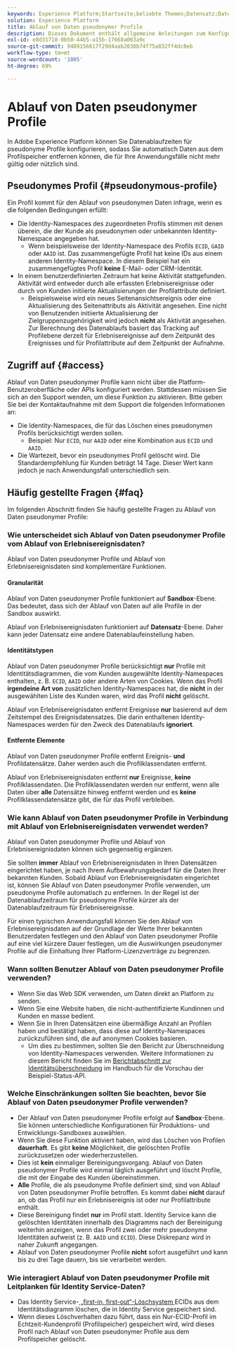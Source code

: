 ```yaml
---
keywords: Experience Platform;Startseite;beliebte Themen;Datensatz;Datensatz;Live-Zeit;ttl;Time-to-Live;pseudonym;pseudonyme Profile;Datenablauf;Ablauf;
solution: Experience Platform
title: Ablauf von Daten pseudonymer Profile
description: Dieses Dokument enthält allgemeine Anleitungen zum Konfigurieren des Ablaufs von Daten pseudonymer Profile in Adobe Experience Platform.
exl-id: e8d31718-0b50-44b5-a15b-17668a063a9c
source-git-commit: 9489156617f29d4aab2038b74f75a832ff4dc8eb
workflow-type: tm+mt
source-wordcount: '1005'
ht-degree: 69%

---
```


# Ablauf von Daten pseudonymer Profile

In Adobe Experience Platform können Sie Datenablaufzeiten für pseudonyme Profile konfigurieren, sodass Sie automatisch Daten aus dem Profilspeicher entfernen können, die für Ihre Anwendungsfälle nicht mehr gültig oder nützlich sind.

## Pseudonymes Profil {#pseudonymous-profile}

Ein Profil kommt für den Ablauf von pseudonymen Daten infrage, wenn es die folgenden Bedingungen erfüllt:

- Die Identity-Namespaces des zugeordneten Profils stimmen mit denen überein, die der Kunde als pseudonymen oder unbekannten Identity-Namespace angegeben hat.
   - Wenn beispielsweise der Identity-Namespace des Profils `ECID`, `GAID` oder `AAID` ist. Das zusammengefügte Profil hat keine IDs aus einem anderen Identity-Namespace. In diesem Beispiel hat ein zusammengefügtes Profil **keine** E-Mail- oder CRM-Identität.
- In einem benutzerdefinierten Zeitraum hat keine Aktivität stattgefunden. Aktivität wird entweder durch alle erfassten Erlebnisereignisse oder durch von Kunden initiierte Aktualisierungen der Profilattribute definiert.
   - Beispielsweise wird ein neues Seitenansichtsereignis oder eine Aktualisierung des Seitenattributs als Aktivität angesehen. Eine nicht von Benutzenden initiierte Aktualisierung der Zielgruppenzugehörigkeit wird jedoch **nicht** als Aktivität angesehen. Zur Berechnung des Datenablaufs basiert das Tracking auf Profilebene derzeit für Erlebnisereignisse auf dem Zeitpunkt des Ereignisses und für Profilattribute auf dem Zeitpunkt der Aufnahme.

## Zugriff auf {#access}

Ablauf von Daten pseudonymer Profile kann nicht über die Platform-Benutzeroberfläche oder APIs konfiguriert werden. Stattdessen müssen Sie sich an den Support wenden, um diese Funktion zu aktivieren. Bitte geben Sie bei der Kontaktaufnahme mit dem Support die folgenden Informationen an:

- Die Identity-Namespaces, die für das Löschen eines pseudonymen Profils berücksichtigt werden sollen.
   - Beispiel: Nur `ECID`, nur `AAID` oder eine Kombination aus `ECID` und `AAID`.
- Die Wartezeit, bevor ein pseudonymes Profil gelöscht wird. Die Standardempfehlung für Kunden beträgt 14 Tage. Dieser Wert kann jedoch je nach Anwendungsfall unterschiedlich sein.

## Häufig gestellte Fragen {#faq}

Im folgenden Abschnitt finden Sie häufig gestellte Fragen zu Ablauf von Daten pseudonymer Profile:

### Wie unterscheidet sich Ablauf von Daten pseudonymer Profile vom Ablauf von Erlebnisereignisdaten?

Ablauf von Daten pseudonymer Profile und Ablauf von Erlebnisereignisdaten sind komplementäre Funktionen.

#### Granularität

Ablauf von Daten pseudonymer Profile funktioniert auf **Sandbox**-Ebene. Das bedeutet, dass sich der Ablauf von Daten auf alle Profile in der Sandbox auswirkt.

Ablauf von Erlebnisereignisdaten funktioniert auf **Datensatz**-Ebene. Daher kann jeder Datensatz eine andere Datenablaufeinstellung haben.

#### Identitätstypen

Ablauf von Daten pseudonymer Profile berücksichtigt **nur** Profile mit Identitätsdiagrammen, die vom Kunden ausgewählte Identity-Namespaces enthalten, z. B. `ECID`, `AAID` oder andere Arten von Cookies. Wenn das Profil **irgendeine Art von** zusätzlichen Identity-Namespaces hat, die **nicht** in der ausgewählten Liste des Kunden waren, wird das Profil **nicht** gelöscht.

Ablauf von Erlebnisereignisdaten entfernt Ereignisse **nur** basierend auf dem Zeitstempel des Ereignisdatensatzes. Die darin enthaltenen Identity-Namespaces werden für den Zweck des Datenablaufs **ignoriert**.

#### Entfernte Elemente

Ablauf von Daten pseudonymer Profile entfernt Ereignis- **und** Profildatensätze. Daher werden auch die Profilklassendaten entfernt.

Ablauf von Erlebnisereignisdaten entfernt **nur** Ereignisse, **keine** Profilklassendaten. Die Profilklassendaten werden nur entfernt, wenn alle Daten über **alle** Datensätze hinweg entfernt werden und es **keine** Profilklassendatensätze gibt, die für das Profil verbleiben.

### Wie kann Ablauf von Daten pseudonymer Profile in Verbindung mit Ablauf von Erlebnisereignisdaten verwendet werden?

Ablauf von Daten pseudonymer Profile und Ablauf von Erlebnisereignisdaten können sich gegenseitig ergänzen.

Sie sollten **immer** Ablauf von Erlebnisereignisdaten in Ihren Datensätzen eingerichtet haben, je nach Ihrem Aufbewahrungsbedarf für die Daten Ihrer bekannten Kunden. Sobald Ablauf von Erlebnisereignisdaten eingerichtet ist, können Sie Ablauf von Daten pseudonymer Profile verwenden, um pseudonyme Profile automatisch zu entfernen. In der Regel ist der Datenablaufzeitraum für pseudonyme Profile kürzer als der Datenablaufzeitraum für Erlebnisereignisse.

Für einen typischen Anwendungsfall können Sie den Ablauf von Erlebnisereignisdaten auf der Grundlage der Werte Ihrer bekannten Benutzerdaten festlegen und den Ablauf von Daten pseudonymer Profile auf eine viel kürzere Dauer festlegen, um die Auswirkungen pseudonymer Profile auf die Einhaltung Ihrer Platform-Lizenzverträge zu begrenzen.

### Wann sollten Benutzer Ablauf von Daten pseudonymer Profile verwenden?

- Wenn Sie das Web SDK verwenden, um Daten direkt an Platform zu senden.
- Wenn Sie eine Website haben, die nicht-authentifizierte Kundinnen und Kunden en masse bedient.
- Wenn Sie in Ihren Datensätzen eine übermäßige Anzahl an Profilen haben und bestätigt haben, dass diese auf Identity-Namespaces zurückzuführen sind, die auf anonymen Cookies basieren.
   - Um dies zu bestimmen, sollten Sie den Bericht zur Überschneidung von Identity-Namespaces verwenden. Weitere Informationen zu diesem Bericht finden Sie im [Berichtabschnitt zur Identitätsüberschneidung](./api/preview-sample-status.md#identity-overlap-report) im Handbuch für die Vorschau der Beispiel-Status-API.

### Welche Einschränkungen sollten Sie beachten, bevor Sie Ablauf von Daten pseudonymer Profile verwenden?

- Der Ablauf von Daten pseudonymer Profile erfolgt auf **Sandbox**-Ebene. Sie können unterschiedliche Konfigurationen für Produktions- und Entwicklungs-Sandboxes auswählen.
- Wenn Sie diese Funktion aktiviert haben, wird das Löschen von Profilen **dauerhaft**. Es gibt **keine** Möglichkeit, die gelöschten Profile zurückzusetzen oder wiederherzustellen.
- Dies ist **kein** einmaliger Bereinigungsvorgang. Ablauf von Daten pseudonymer Profile wird einmal täglich ausgeführt und löscht Profile, die mit der Eingabe des Kunden übereinstimmen.
- **Alle** Profile, die als pseudonyme Profile definiert sind, sind von Ablauf von Daten pseudonymer Profile betroffen. Es kommt dabei **nicht** darauf an, ob das Profil nur ein Erlebnisereignis ist oder nur Profilattribute enthält.
- Diese Bereinigung findet **nur** im Profil statt. Identity Service kann die gelöschten Identitäten innerhalb des Diagramms nach der Bereinigung weiterhin anzeigen, wenn das Profil zwei oder mehr pseudonyme Identitäten aufweist (z. B. `AAID` und `ECID`). Diese Diskrepanz wird in naher Zukunft angegangen.
- Ablauf von Daten pseudonymer Profile **nicht** sofort ausgeführt und kann bis zu drei Tage dauern, bis sie verarbeitet werden.

### Wie interagiert Ablauf von Daten pseudonymer Profile mit Leitplanken für Identity Service-Daten?

- Das Identity Service-[ „first-in, first-out“-Löschsystem ](../identity-service/guardrails.md) ECIDs aus dem Identitätsdiagramm löschen, die in Identity Service gespeichert sind.
- Wenn dieses Löschverhalten dazu führt, dass ein Nur-ECID-Profil im Echtzeit-Kundenprofil (Profilspeicher) gespeichert wird, wird dieses Profil nach Ablauf von Daten pseudonymer Profile aus dem Profilspeicher gelöscht.

